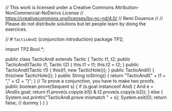 
// This work is licensed under a Creative Commons Attribution-NonCommercial-NoDerivs License
// https://creativecommons.org/licenses/by-nc-nd/4.0/
// Remi Douence
//
// Please do not distribute solutions but let people learn by doing the exercices.

// # `TacticAndI` (conjunction introduction) 
package TP2;

import TP2.Bool.*;

public class TacticAndI extends Tactic {
	Tactic t1, t2;
	public TacticAndI(Tactic t1, Tactic t2) {
		this.t1 = t1;
		this.t2 = t2;
	}
	public TacticAndI(Tactic t1) {
		this(t1, new TacticHole());
	}
	public TacticAndI() {
		this(new TacticHole());
	}
	public String toString() {
		return "TacticAndI(" + t1 + "," + t2 + ")";
	}
	// To prove a conjunction, you have to make two proofs. 
	public boolean prove(Sequent s) {
		if (s.goal instanceof And) {
			And e = (And)s.goal;
			return   t1.prove(s.copy(e.b1)) 
				   & t2.prove(s.copy(e.b2));
		} else {
			System.out.println("TacticAndI.prove mismatch " + s);
			System.exit(0);
			return false; // dummy
		}
	}
}


